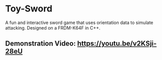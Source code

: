# Toy-Sword
A fun and interactive sword game that uses orientation data to simulate attacking. Designed on a FRDM-K64F in C++. 

## Demonstration Video: https://youtu.be/v2KSji-28eU

